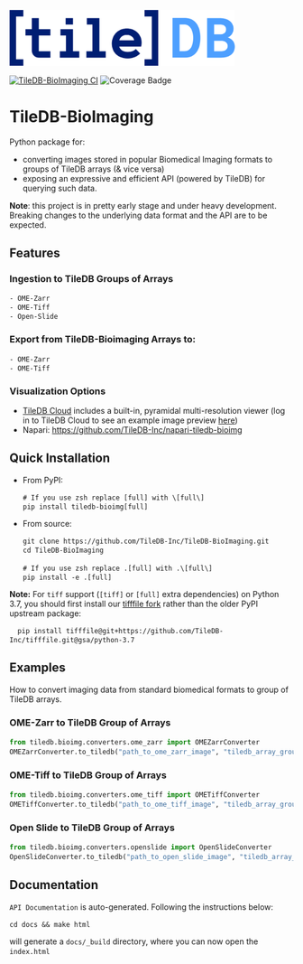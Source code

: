 <a href="https://tiledb.com"><img src="https://github.com/TileDB-Inc/TileDB/raw/dev/doc/source/_static/tiledb-logo_color_no_margin_@4x.png" alt="TileDB logo" width="400"></a>

[![TileDB-BioImaging CI](https://github.com/TileDB-Inc/TileDB-BioImaging/actions/workflows/ci.yml/badge.svg)](https://github.com/TileDB-Inc/TileDB-BioImaging/actions/workflows/ci.yml)
![Coverage Badge](https://img.shields.io/endpoint?url=https://gist.githubusercontent.com/ktsitsi/32d48185733a4e7375e80e3e35fab452/raw/gist_bioimg.json)

# TileDB-BioImaging

Python package for:
- converting images stored in popular Biomedical Imaging formats to groups of TileDB arrays (& vice versa)
- exposing an expressive and efficient API (powered by TileDB) for querying such data.

**Note**: this project is in pretty early stage and under heavy development.
Breaking changes to the underlying data format and the API are to be expected.

## Features

### Ingestion to TileDB Groups of Arrays
    - OME-Zarr
    - OME-Tiff
    - Open-Slide

### Export from TileDB-Bioimaging Arrays to:
    - OME-Zarr
    - OME-Tiff

### Visualization Options

- [TileDB Cloud](https://cloud.tiledb.com) includes a built-in, pyramidal multi-resolution viewer (log in to TileDB Cloud to see an example image preview [here](https://cloud.tiledb.com/biomedical-imaging/TileDB-Inc/dbb7dfcc-28b3-40e5-916f-6509a666d950/preview))
- Napari: https://github.com/TileDB-Inc/napari-tiledb-bioimg

## Quick Installation

- From PyPI:

      # If you use zsh replace [full] with \[full\]
      pip install tiledb-bioimg[full]

- From source:

      git clone https://github.com/TileDB-Inc/TileDB-BioImaging.git
      cd TileDB-BioImaging

      # If you use zsh replace .[full] with .\[full\]
      pip install -e .[full]

**Note:** For `tiff` support (`[tiff]` or `[full]` extra dependencies) on Python 3.7, you
should first install our [tifffile fork](https://github.com/TileDB-Inc/tifffile) rather
than the older PyPI upstream package:

      pip install tifffile@git+https://github.com/TileDB-Inc/tifffile.git@gsa/python-3.7

## Examples
How to convert imaging data from standard biomedical formats to group of TileDB arrays.

### OME-Zarr to TileDB Group of Arrays
```python
from tiledb.bioimg.converters.ome_zarr import OMEZarrConverter
OMEZarrConverter.to_tiledb("path_to_ome_zarr_image", "tiledb_array_group_path")
```

### OME-Tiff to TileDB Group of Arrays
```python
from tiledb.bioimg.converters.ome_tiff import OMETiffConverter
OMETiffConverter.to_tiledb("path_to_ome_tiff_image", "tiledb_array_group_path")
```

### Open Slide to TileDB Group of Arrays
```python
from tiledb.bioimg.converters.openslide import OpenSlideConverter
OpenSlideConverter.to_tiledb("path_to_open_slide_image", "tiledb_array_group_path")
```

## Documentation
`API Documentation` is auto-generated. Following the instructions below:

```shell
cd docs && make html
```

will generate a `docs/_build` directory, where you can now open the `index.html`
